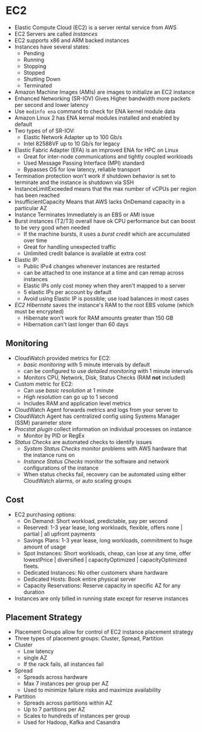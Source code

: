 # EC2

- Elastic Compute Cloud (EC2) is a server rental service from AWS
- EC2 Servers are called _Instances_
- EC2 supports x86 and ARM backed instances
- Instances have several states:
  - Pending
  - Running
  - Stopping
  - Stopped
  - Shutting Down
  - Terminated
- Amazon Machine Images (AMIs) are images to initialize an EC2 instance
- Enhanced Networking (SR-IOV) Gives Higher bandwidth more packets per second and lower latency
- Use `modinfo ena` command to check for ENA kernel module data
- Amazon Linux 2 has ENA kernal modules installed and enabled by default
- Two types of of SR-IOV:
  - Elastic Network Adapter up to 100 Gb/s
  - Intel 82588VF up to 10 Gb/s for legacy
- Elastic Fabric Adapter (EFA) is an improved ENA for HPC on Linux
  - Great for inter-node communications and tightly coupled workloads
  - Used Message Passing Interface (MPI) standard
  - Bypasses OS for low latency, reliable transport
- Termination protection won't work if shutdown behavior is set to terminate and the instance is shutdown via SSH
- InstanceLimitExceeded means that the max number of vCPUs per region has been reached
- InsufficientCapacity Means that AWS lacks OnDemand capacity in a particular AZ
- Instance Terminates Immediately is an EBS or AMI issue
- Burst instances (T2/T3) overall have ok CPU performance but can boost to be very good when needed
  - If the machine bursts, it uses a _burst credit_ which are accumulated over time
  - Great for handling unexpected traffic
  - Unlimited credit balance is available at extra cost
- Elastic IP:
  - Public IPv4 changes whenever instances are restarted
  - can be attached to one instance at a time and can remap across instances
  - Elastic IPs only cost money when they aren't mapped to a server
  - 5 elastic IPs per account by default
  - Avoid using Elastic IP is possible; use load balances in most cases
- _EC2 Hibernate_ saves the instance's RAM to the root EBS volume (which must be encrypted)
  - Hibernate won't work for RAM amounts greater than 150 GB
  - Hibernation can't last longer than 60 days

## Monitoring

- CloudWatch provided metrics for EC2:
  - _basic monitoring_ with 5 minute intervals by default
  - can be configured to use _detailed monitoring_ with 1 minute intervals
  - Monitors CPU, Network, Disk, Status Checks (RAM **not** included)
- Custom metric for EC2:
  - Can use _basic resolution_ at 1 minute
  - _High resolution_ can go up to 1 second
  - Includes RAM and application level metrics
- CloudWatch Agent forwards metrics and logs from your server to
- CloudWatch Agent has centralized config using Systems Manager (SSM) parameter store
- _Procstat plugin_ collect information on individual processes on instance
  - Monitor by PID or RegEx
- _Status Checks_ are automated checks to identify issues
  - _System Status Checks_ monitor problems with AWS hardware that the instance runs on
  - _Instance Status Checks_ monitor the software and network configurations of the instance
  - When status checks fail, recovery can be automated using either CloudWatch alarms, or auto scaling groups

## Cost

- EC2 purchasing options:
  - On Demand: Short workload, predictable, pay per second
  - Reserved: 1-3 year lease, long workloads, flexible, offers none | partial | all upfront payments
  - Savings Plans: 1-3 year lease, long workloads, commitment to huge amount of usage
  - Spot Instances: Short workloads, cheap, can lose at any time, offer lowestPrice | diversified | capacityOptimized | capacityOptimized fleets.
  - Dedicated Instances: No other customers share hardware
  - Dedicated Hosts: Book entire physical server
  - Capacity Reservations: Reserve capacity in specific AZ for any duration
- Instances are only billed in running state except for reserve instances

## Placement Strategy

- Placement Groups allow for control of EC2 instance placement strategy
- Three types of placement groups: Cluster, Spread, Partition
- Cluster
  - Low latency
  - single AZ
  - If the rack fails, all instances fail
- Spread
  - Spreads across hardware
  - Max 7 instances per group per AZ
  - Used to minimize failure risks and maximize availability
- Partition
  - Spreads across partitions within AZ
  - Up to 7 partitions per AZ
  - Scales to hundreds of instances per group
  - Used for Hadoop, Kafka and Casandra
